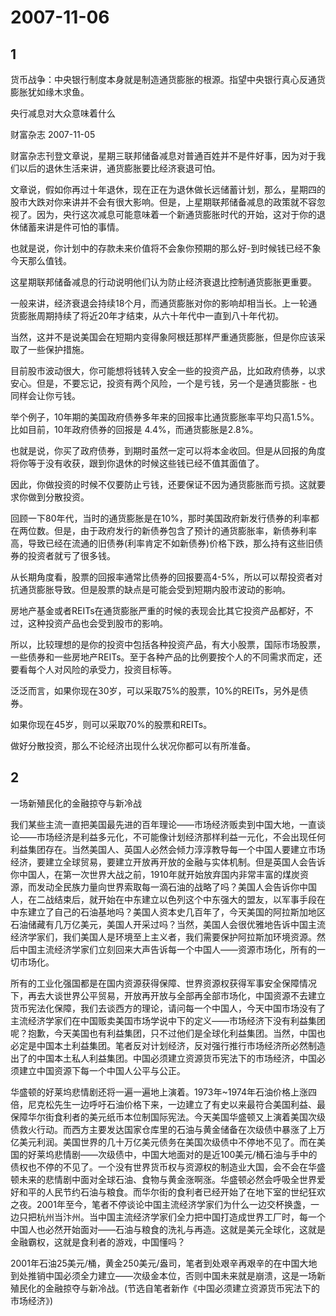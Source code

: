 # 2007-11-06

## 1

货币战争：中央银行制度本身就是制造通货膨胀的根源。指望中央银行真心反通货膨胀犹如缘木求鱼。

央行减息对大众意味着什么

财富杂志 2007-11-05 

财富杂志刊登文章说，星期三联邦储备减息对普通百姓并不是件好事，因为对于我们以后的退休生活来讲，通货膨胀要比经济衰退可怕。

文章说，假如你再过十年退休，现在正在为退休做长远储蓄计划，那么，星期四的股市大跌对你来讲并不会有很大影响。但是，上星期联邦储备减息的政策就不容忽视了。因为，央行这次减息可能意味着一个新通货膨胀时代的开始，这对于你的退休储蓄来讲是件可怕的事情。

也就是说，你计划中的存款未来价值将不会象你预期的那么好-到时候钱已经不象今天那么值钱。

这星期联邦储备减息的行动说明他们认为防止经济衰退比控制通货膨胀更重要。

一般来讲，经济衰退会持续18个月，而通货膨胀对你的影响却相当长。上一轮通货膨胀周期持续了将近20年才结束，从六十年代中一直到八十年代初。

当然，这并不是说美国会在短期内变得象阿根廷那样严重通货膨胀，但是你应该采取了一些保护措施。

目前股市波动很大，你可能想将钱转入安全一些的投资产品，比如政府债券，以求安心。但是，不要忘记，投资有两个风险，一个是亏钱，另一个是通货膨胀 - 也同样会让你亏钱。

举个例子，10年期的美国政府债券多年来的回报率比通货膨胀率平均只高1.5%。比如目前，10年政府债券的回报是 4.4%，而通货膨胀是2.8%。

也就是说，你买了政府债券，到期时虽然一定可以将本金收回。但是从回报的角度将你等于没有收获，跟到你退休的时候这些钱已经不值其面值了。

因此，你做投资的时候不仅要防止亏钱，还要保证不因为通货膨胀而亏损。这就要求你做到分散投资。

回顾一下80年代，当时的通货膨胀是在10%，那时美国政府新发行债券的利率都在两位数。但是，由于政府发行的新债券包含了预计的通货膨胀率，新债券利率高，导致已经在流通的旧债券(利率肯定不如新债券)价格下跌，那么持有这些旧债券的投资者就亏了很多钱。

从长期角度看，股票的回报率通常比债券的回报要高4-5%，所以可以帮投资者对抗通货膨胀导致。但是股票的缺点是可能会受到短期内股市波动的影响。

房地产基金或者REITs在通货膨胀严重的时候的表现会比其它投资产品都好，不过，这种投资产品也会受到股市的影响。

所以，比较理想的是你的投资中包括各种投资产品，有大小股票，国际市场股票，一些债券和一些房地产REITs。至于各种产品的比例要按个人的不同需求而定，还要看每个人对风险的承受力，投资目标等。

泛泛而言，如果你现在30岁，可以采取75%的股票，10%的REITs，另外是债券。

如果你现在45岁，则可以采取70%的股票和REITs。

做好分散投资，那么不论经济出现什么状况你都可以有所准备。




## 2

一场新殖民化的金融掠夺与新冷战

我们某些主流一直把美国最先进的百年理论――市场经济贩卖到中国大地，一直谈论――市场经济是利益多元化，不可能像计划经济那样利益一元化，不会出现任何利益集团存在。当然美国人、英国人必然会倾力淳淳教导每一个中国人要建立市场经济，要建立全球贸易，要建立开放再开放的金融与实体机制。但是英国人会告诉你中国人，在第一次世界大战之前，1910年就开始放弃国内非常丰富的煤炭资源，而发动全民族力量向世界索取每一滴石油的战略了吗？美国人会告诉你中国人，在二战结束后，就开始在中东建立以色列这个中东强大的盟友，以军事手段在中东建立了自己的石油基地吗？美国人资本史几百年了，今天美国的阿拉斯加地区石油储藏有几万亿美元，美国人开采过吗？当然，美国人会很优雅地告诉中国主流经济学家们，我们美国人是环境至上主义者，我们需要保护阿拉斯加环境资源。然后中国主流经济学家们立刻回来大声告诉每一个中国人――资源市场化，所有的一切市场化。 

所有的工业化强国都是在国内资源获得保障、世界资源权获得军事安全保障情况下，再去大谈世界公平贸易，开放再开放与全部再全部市场化，中国资源不去建立货币宪法化保障，我们去谈西方的理论，请问每一个中国人，今天中国市场没有了主流经济学家们在中国贩卖美国市场学说中下的定义――市场经济下没有利益集团呢？抱歉，今天美国也有利益集团，只不过他们是全球化利益集团。当然，中国也必定是中国本土利益集团。笔者反对计划经济，反对强行推行市场经济所必然制造出了的中国本土私人利益集团。中国必须建立资源货币宪法下的市场经济，中国必须建立中国资源下每一个中国人公平与公正。

华盛顿的好莱坞悲情剧还将一遍一遍地上演着。1973年~1974年石油价格上涨四倍，尼克松先生一边呼吁石油价格下来，一边建立了有史以来最符合美国利益、最保障华尔街食利者的美元纸币本位制国际宪法。今天美国华盛顿又上演着美国次级债救火行动。而西方主要发达国家仓库里的石油与黄金储备在次级债中暴涨了上万亿美元利润。美国世界的几十万亿美元债务在美国次级债中不停地不见了。而在美国的好莱坞悲情剧――次级债中，中国大地面对的是近100美元/桶石油与手中的债权也不停的不见了。一个没有世界货币权与资源权的制造业大国，会不会在华盛顿未来的悲情剧中面对全球石油、食物与黄金涨啊涨。华盛顿必然会呼吸全世界爱好和平的人民节约石油与粮食。而华尔街的食利者已经开始了在地下室的世纪狂欢之夜。2001年至今，笔者不停谈论中国主流经济学家们为什么一边交杯换盏，一边只把杭州当汴州。当中国主流经济学家们全力把中国打造成世界工厂时，每一个中国人也必然开始面对――石油与粮食的洗礼与再造。这就是美元全球化，这就是金融霸权，这就是食利者的游戏，中国懂吗？

2001年石油25美元/桶，黄金250美元/盎司，笔者到处艰辛再艰辛的在中国大地到处推销中国必须全力建立――次级金本位，否则中国未来就是崩溃，这是一场新殖民化的金融掠夺与新冷战。(节选自笔者新作《中国必须建立资源货币宪法下的市场经济》)



